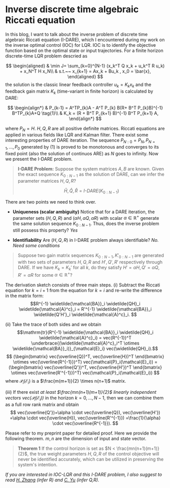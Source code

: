 # Inverse discrete time algebraic Riccati equation

In this blog, I want to talk about the inverse problem of discrete time algebraic Riccati equation (I-DARE), which I encountered during my work on the inverse optimal control (IOC) for LQR. 
IOC is to identify the objective function based on the optimal state or input trajectories. For a finite horizon discrete-time LQR problem descried as  

$$ 
\begin{aligned}
& \min J= \sum_{k=0}^{N-1} (x_k^T Q x_k + u_k^T R u_k) + x_N^T H x_N\\   
& s.t.~~ x_{k+1} = Ax_k + Bu_k , x_0 = \bar{x},
\end{aligned}
$$
the solution is the classic linear feedback controller $u_k = K_k x_k$ and the feedback gain matrix $K_k$ (time-variant in finite horizon) is calculated by DARE:  

$$
\begin{align*}
& P_{k-1} = A^TP_{k}A - A^T P_{k} B(R+ B^T P_{k}B)^{-1} B^TP_{k}A+Q \tag{1}\\
& K_k =  (R + B^T P_{k+1} B)^{-1} B^T P_{k+1} A,
\end{align*}
$$

where $P_N = H$. $H,Q,R$ are all positive definite matrices. Riccati equations are applied in various fields like LQR and Kalman filter. There exist some interesting properties of DARE iteration. The sequence $P_{N:0} = P_N, P_{N=1}, ...,P_0$ generated by (1) is proved to be monotonous and converges to its fixed point (also the solution of continuos ARE) as $N$ goes to infinity. Now we present the I-DARE problem.

>**I-DARE Problem:** Suppose the system matrices $A,B$ are known. Given the exact sequence $K_{0:N-1}$ as the solution of  DARE, can we infer the parameter matrices $H,Q,R$? 
> 
> $$ \hat{H},\hat{Q},\hat{R} = \textit{I-DARE}(K_{0:N-1}) $$

There are two points we need to think over.
* **Uniqueness (scalar ambiguity)**
  Notice that for a DARE iteration, the parameter sets $(H,Q,R)$ and $(\alpha H, \alpha Q, \alpha R)$ with scalar $\alpha \in \mathbb{R}^+$ generate the same solution sequence $K_{0:N-1}$. Thus, does the inverse problem still possess this property? *Yes*

* **Identifiability**
  Are $(H,Q,R)$ in I-DARE problem always identifiable? *No. Need some conditions*

> Suppose two gain matrix sequences $K_{0:N-1}, K'_{0:N-1}$ are generated with two sets of parameters ${H},{Q},{R}$ and ${H'},{Q'},{R'}$ respectively through DARE. If we have $K_k=K_k'$ for all $k$, do they satisfy ${H'} = \alpha H, {Q'} = \alpha Q, {R'}=\alpha R$ for some $\alpha \in \mathbb{R}^+$?

The derivation sketch consists of three main steps. (i) Subtract the Riccati equation for $k=i+1$ from the equation for $k=i$ and re-write the difference in the matrix form: 
$$R^{-1} \widetilde{\mathcal{BA}}_i \widetilde{QH}_i \widetilde{\mathcal{A}^c}_i = R'^{-1} \widetilde{\mathcal{BA}}_i \widetilde{Q'H'}_i \widetilde{\mathcal{A}^c}_i.
$$

(ii) Take the trace of both sides and we obtain 
$$\mathrm{tr}(R^{-1} \widetilde{\mathcal{BA}}_i \widetilde{QH}_i \widetilde{\mathcal{A}^c}_i) = 
vec(R^{-1})^T \underbrace{(\widetilde{\mathcal{A}^c}_i^T \otimes \widetilde{\mathcal{BA}}_i)}_{\mathcal{E}_i} vec(\widetilde{QH}_i).$$
$$
(\begin{bmatrix}
vec(\overline{Q})^T, vec(\overline{H})^T
\end{bmatrix} \otimes vec(\overline{R^{-1}})^T) vec(\mathcal{P}_i(\mathcal{E}_i))  = (\begin{bmatrix}
vec(\overline{Q'})^T, vec(\overline{H'})^T
\end{bmatrix} \otimes vec(\overline{R'^{-1}})^T) vec(\mathcal{P}_i(\mathcal{E}_i))
$$
where $\mathcal{P}_i(\mathcal{E}_i)$ is a $\frac{m(m+1)}{2} \times n(n+1)$ matrix.  

(iii) If there exist *at least $\frac{mn(n+1)(m+1)}{2}$ linearly independent vectors 
$vec(\mathcal{P}_i(\mathcal{E}_i))$* in the horizon $k=0,\dots, N-1$, then we can combine them as a full row rank matrix and obtain
$$
vec(\overline{Q'})=\alpha \cdot vec(\overline{Q}), vec(\overline{H'}) =\alpha \cdot vec(\overline{H}), vec(\overline{R'^{-1}}) =\frac{1}{\alpha} \cdot vec(\overline{R^{-1}}).
$$

Please refer to my preprint paper for detailed proof. Here we provide the following theorem. $m,n$ are the dimension of input and state vector.
>**Theorem 1** If the control horizon is set as $N < \frac{mn(n+1)(m+1)}{2}$, the true weight parameters $H,Q,R$ of the control objective will never be identified accurately, which can be utilized in preserving the system's intention.

*If you are interested in IOC-LQR and this I-DARE problem, I also suggest to read [H. Zhang](https://www.sciencedirect.com/science/article/pii/S0005109819304546) (infer R) and [C. Yu](https://www.sciencedirect.com/science/article/pii/S0005109821001564) (infer Q,R).*
